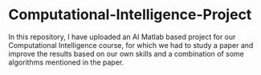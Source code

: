 # Computational-Intelligence-Project
In this repository, I have uploaded an AI Matlab based project for our Computational Intelligence course, for which we had to study a paper and improve the results based on our own skills and a combination of some algorithms mentioned in the paper.
